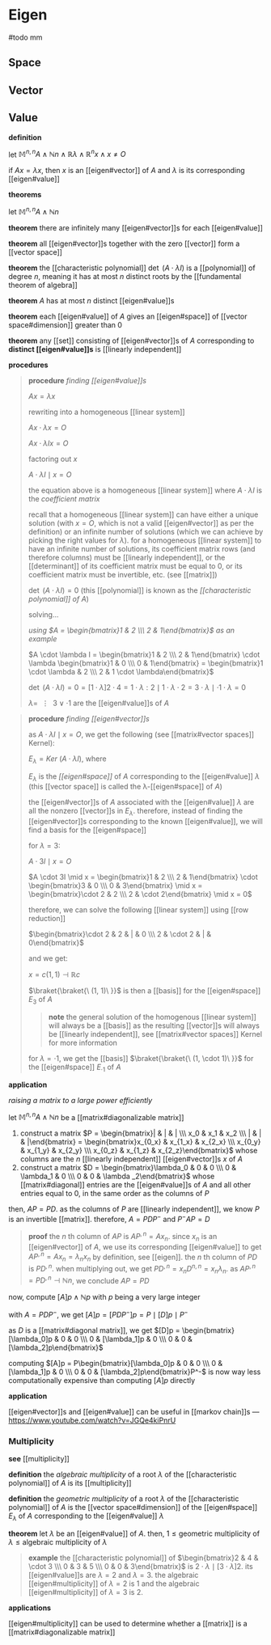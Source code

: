 # Eigen

#todo mm

## Space

## Vector

## Value

**definition**

let $\mathbb M^{n, n} A \land \mathbb N n \land \mathbb R \lambda \land \mathbb R^n x \land x \ne O$

if $Ax = \lambda x$, then $x$ is an [[eigen#vector]] of $A$ and $\lambda$ is its corresponding [[eigen#value]]

**theorems**

let $\mathbb M^{n, n} A \land \mathbb N n$

**theorem** there are infinitely many [[eigen#vector]]s for each [[eigen#value]]

**theorem** all [[eigen#vector]]s together with the zero [[vector]] form a [[vector space]]

**theorem** the [[characteristic polynomial]] $\det\ (A \cdot \lambda I)$ is a [[polynomial]] of degree $n$, meaning it has at most $n$ distinct roots by the [[fundamental theorem of algebra]]

**theorem** $A$ has at most $n$ distinct [[eigen#value]]s

**theorem** each [[eigen#value]] of $A$ gives an [[eigen#space]] of [[vector space#dimension]] greater than $0$

**theorem** any [[set]] consisting of [[eigen#vector]]s of $A$ corresponding to **distinct [[eigen#value]]s** is [[linearly independent]]

**procedures**

> **procedure** _finding [[eigen#value]]s_
>
> $Ax = \lambda x$
>
> rewriting into a homogeneous [[linear system]]
>
> $Ax \cdot \lambda x = O$
>
> $Ax \cdot \lambda I x = O$
>
> factoring out $x$
>
> $A \cdot \lambda I \mid x = O$
>
> the equation above is a homogeneous [[linear system]] where $A \cdot \lambda I$ is the _coefficient matrix_
>
> recall that a homogeneous [[linear system]] can have either a unique solution (with $x = O$, which is not a valid [[eigen#vector]] as per the definition) or an infinite number of solutions (which we can achieve by picking the right values for $\lambda$). for a homogeneous [[linear system]] to have an infinite number of solutions, its coefficient matrix rows (and therefore columns) must be [[linearly independent]], or the [[determinant]] of its coefficient matrix must be equal to $0$, or its coefficient matrix must be invertible, etc. (see [[matrix]])
>
> $\det\ (A \cdot \lambda I) = 0$ (this [[polynomial]] is known as the _[[characteristic polynomial]] of $A$_)
>
> solving...
>
> _using $A = \begin{bmatrix}1 & 2 \\\  2 & 1\end{bmatrix}$ as an example_
>
> $A \cdot \lambda I = \begin{bmatrix}1 & 2 \\\  2 & 1\end{bmatrix} \cdot \lambda \begin{bmatrix}1 & 0 \\\  0 & 1\end{bmatrix} = \begin{bmatrix}1 \cdot \lambda & 2 \\\  2 & 1 \cdot \lambda\end{bmatrix}$
>
> $\det\ (A \cdot \lambda I) = 0 = [1 \cdot \lambda]2 \cdot 4 = 1 \cdot \lambda : 2 \mid 1 \cdot \lambda \cdot 2 = 3 \cdot \lambda \mid \cdot 1 \cdot \lambda = 0$
>
> $\lambda =\ \ \vdots\ \ 3 \lor \cdot 1$ are the [[eigen#value]]s of $A$

> **procedure** _finding [[eigen#vector]]s_
>
> as $A \cdot \lambda I \mid x = O$, we get the following (see [[matrix#vector spaces]] Kernel):
>
> $E_\lambda = Ker\ (A \cdot \lambda I)$, where
>
> $E_\lambda$ is the _[[eigen#space]]_ of $A$ corresponding to the [[eigen#value]] $\lambda$ (this [[vector space]] is called the λ-[[eigen#space]] of $A$)
>
> the [[eigen#vector]]s of $A$ associated with the [[eigen#value]] $\lambda$ are all the nonzero [[vector]]s in $E_\lambda$. therefore, instead of finding the [[eigen#vector]]s corresponding to the known [[eigen#value]], we will find a basis for the [[eigen#space]]
>
> for $\lambda = 3$:
>
> $A \cdot 3I \mid x = O$
>
> $A \cdot 3I \mid x = \begin{bmatrix}1 & 2 \\\  2 & 1\end{bmatrix} \cdot \begin{bmatrix}3 & 0 \\\  0 & 3\end{bmatrix} \mid x = \begin{bmatrix}\cdot 2 & 2 \\\  2 & \cdot 2\end{bmatrix} \mid x = 0$
>
> therefore, we can solve the following [[linear system]] using [[row reduction]]
>
> $\begin{bmatrix}\cdot 2 & 2 & | & 0 \\\  2 & \cdot 2 & | & 0\end{bmatrix}$
>
> and we get:
>
> $x = c (1, 1) \dashv \mathbb R c$
>
> $\braket{\braket{\ (1, 1)\ }}$ is then a [[basis]] for the [[eigen#space]] $E_3$ of $A$
>
> > **note** the general solution of the homogenous [[linear system]] will always be a [[basis]] as the resulting [[vector]]s will always be [[linearly independent]], see [[matrix#vector spaces]] Kernel for more information
>
> for $\lambda = \cdot 1$, we get the [[basis]] $\braket{\braket{\ (1, \cdot 1)\ }}$ for the [[eigen#space]] $E_{\cdot 1}$ of $A$

**application**

_raising a matrix to a large power efficiently_

let $\mathbb M^{n, n} A \land \mathbb N n$ be a [[matrix#diagonalizable matrix]]

1.  construct a matrix $P = \begin{bmatrix}| & | & | \\\ x_0 & x_1 & x_2 \\\ | & | & |\end{bmatrix} = \begin{bmatrix}x_{0_x} & x_{1_x} & x_{2_x} \\\ x_{0_y} & x_{1_y} & x_{2_y} \\\ x_{0_z} & x_{1_z} & x_{2_z}\end{bmatrix}$ whose columns are the $n$ [[linearly independent]] [[eigen#vector]]s $x$ of $A$
2.  construct a matrix $D = \begin{bmatrix}\lambda_0 & 0 & 0 \\\ 0 & \lambda_1 & 0 \\\ 0 & 0 & \lambda _2\end{bmatrix}$ whose [[matrix#diagonal]] entries are the [[eigen#value]]s of $A$ and all other entries equal to $0$, in the same order as the columns of $P$

then, $AP = PD$. as the columns of $P$ are [[linearly independent]], we know $P$ is an invertible [[matrix]]. therefore, $A = PDP^-$ and $P^-AP = D$

> **proof** the $n$ th column of $AP$ is $AP^{,n} = Ax_n$. since $x_n$ is an [[eigen#vector]] of $A$, we use its corresponding [[eigen#value]] to get $AP^{,n} = Ax_n = \lambda_n x_n$ by definition, see [[eigen]]. the $n$ th column of $PD$ is $PD^{, n}$. when multiplying out, we get $PD^{, n} = x_n D^{n, n} = x_n \lambda_n$. as $AP^{,n} = PD^{,n} \dashv \mathbb N n$, we conclude $AP = PD$

now, compute $[A]p \land \mathbb N p$ with $p$ being a very large integer

with $A = PDP^-$, we get $[A]p = [PDP^-]p = P \mid [D]p \mid P^-$

as $D$ is a [[matrix#diagonal matrix]], we get $[D]p = \begin{bmatrix}[\lambda_0]p & 0 & 0 \\\ 0 & [\lambda_1]p & 0 \\\ 0 & 0 & [\lambda_2]p\end{bmatrix}$

computing $[A]p = P\begin{bmatrix}[\lambda_0]p & 0 & 0 \\\ 0 & [\lambda_1]p & 0 \\\ 0 & 0 & [\lambda_2]p\end{bmatrix}P^-$ is now way less computationally expensive than computing $[A]p$ directly

**application**

[[eigen#vector]]s and [[eigen#value]] can be useful in [[markov chain]]s &mdash; <https://www.youtube.com/watch?v=JGQe4kiPnrU>

### Multiplicity

**see** [[multiplicity]]

**definition** the _algebraic multiplicity_ of a root $\lambda$ of the [[characteristic polynomial]] of $A$ is its [[multiplicity]]

**definition** the _geometric multiplicity_ of a root $\lambda$ of the [[characteristic polynomial]] of $A$ is the [[vector space#dimension]] of the [[eigen#space]] $E_\lambda$ of $A$ corresponding to the [[eigen#value]] $\lambda$

**theorem** let $\lambda$ be an [[eigen#value]] of $A$. then, $1 \le \text{geometric multiplicity of } \lambda \le \text{algebraic multiplicity of } \lambda$

> **example** the [[characteristic polynomial]] of $\begin{bmatrix}2 & 4 & \cdot 3 \\\ 0 & 3 & 5 \\\ 0 & 0 & 3\end{bmatrix}$ is $2 \cdot \lambda \mid [3 \cdot \lambda]2$. its [[eigen#value]]s are $\lambda = 2$ and $\lambda = 3$. the algebraic [[eigen#multiplicity]] of $\lambda = 2$ is $1$ and the algebraic [[eigen#multiplicity]] of $\lambda = 3$ is $2$.

**applications**

[[eigen#multiplicity]] can be used to determine whether a [[matrix]] is a [[matrix#diagonalizable matrix]]
